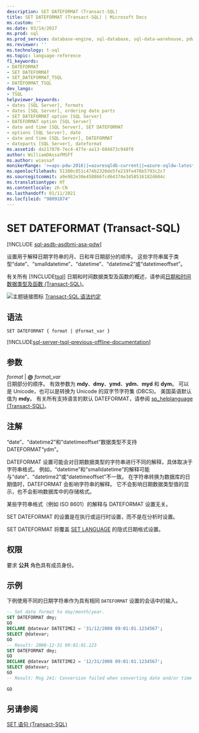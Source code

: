 ```yaml
---
description: SET DATEFORMAT (Transact-SQL)
title: SET DATEFORMAT (Transact-SQL) | Microsoft Docs
ms.custom: ''
ms.date: 03/14/2017
ms.prod: sql
ms.prod_service: database-engine, sql-database, sql-data-warehouse, pdw
ms.reviewer: ''
ms.technology: t-sql
ms.topic: language-reference
f1_keywords:
- DATEFORMAT
- SET DATEFORMAT
- SET_DATEFORMAT_TSQL
- DATEFORMAT_TSQL
dev_langs:
- TSQL
helpviewer_keywords:
- dates [SQL Server], formats
- dates [SQL Server], ordering date parts
- SET DATEFORMAT option [SQL Server]
- DATEFORMAT option [SQL Server]
- date and time [SQL Server], SET DATEFORMAT
- options [SQL Server], date
- date and time [SQL Server], DATEFORMAT
- dateparts [SQL Server], dateformat
ms.assetid: da217878-7ec4-477e-aa13-604073c948f8
author: WilliamDAssafMSFT
ms.author: wiassaf
monikerRange: '>=aps-pdw-2016||=azuresqldb-current||=azure-sqldw-latest||>=sql-server-2016||>=sql-server-linux-2017||=azuresqldb-mi-current'
ms.openlocfilehash: 51300c851c474b2326de5fe219fe476b5793c2c7
ms.sourcegitcommit: a9e982e30e458866fcd64374e3458516182d604c
ms.translationtype: HT
ms.contentlocale: zh-CN
ms.lasthandoff: 01/11/2021
ms.locfileid: "98091874"
---
```

# <a name="set-dateformat-transact-sql"></a>SET DATEFORMAT (Transact-SQL)
[!INCLUDE [sql-asdb-asdbmi-asa-pdw](../../includes/applies-to-version/sql-asdb-asdbmi-asa-pdw.md)]

  设置用于解释日期字符串的月、日和年日期部分的顺序。 这些字符串属于类型“date”、“smalldatetime”、“datetime”、“datetime2”或“datetimeoffset”。  
  
 有关所有 [!INCLUDE[tsql](../../includes/tsql-md.md)] 日期和时间数据类型及函数的概述，请参阅[日期和时间数据类型及函数 (Transact-SQL)](../../t-sql/functions/date-and-time-data-types-and-functions-transact-sql.md)。  
  
 ![主题链接图标](../../database-engine/configure-windows/media/topic-link.gif "“主题链接”图标") [Transact-SQL 语法约定](../../t-sql/language-elements/transact-sql-syntax-conventions-transact-sql.md)  
  
## <a name="syntax"></a>语法  
  
```syntaxsql
SET DATEFORMAT { format | @format_var }   
```  
  
[!INCLUDE[sql-server-tsql-previous-offline-documentation](../../includes/sql-server-tsql-previous-offline-documentation.md)]

## <a name="arguments"></a>参数
 *format* |  **@** _format_var_  
 日期部分的顺序。 有效参数为 **mdy**、**dmy**、**ymd**、**ydm**、**myd** 和 **dym**。 可以是 Unicode，也可以是转换为 Unicode 的双字节字符集 (DBCS)。 美国英语默认值为 **mdy**。 有关所有支持语言的默认 DATEFORMAT，请参阅 [sp_helplanguage (Transact-SQL)](../../relational-databases/system-stored-procedures/sp-helplanguage-transact-sql.md)。  
  
## <a name="remarks"></a>注解  
 “date”、“datetime2”和“datetimeoffset”数据类型不支持 DATEFORMAT“ydm”。  
  
 DATEFORMAT 设置可能会对日期数据类型的字符串进行不同的解释，具体取决于字符串格式。 例如，“datetime”和“smalldatetime”的解释可能与“date”、“datetime2”或“datetimeoffset”不一致。 在字符串转换为数据库的日期值时，DATEFORMAT 会影响字符串的解释。 它不会影响日期数据类型值的显示，也不会影响数据库中的存储格式。  
  
 某些字符串格式（例如 ISO 8601）的解释与 DATEFORMAT 设置无关。  
  
 SET DATEFORMAT 的设置是在执行或运行时设置，而不是在分析时设置。  
  
 SET DATEFORMAT 将覆盖 [SET LANGUAGE](../../t-sql/statements/set-language-transact-sql.md) 的隐式日期格式设置。  
  
## <a name="permissions"></a>权限  
 要求 **公共** 角色具有成员身份。  
  
## <a name="examples"></a>示例  
 下例使用不同的日期字符串作为具有相同 `DATEFORMAT` 设置的会话中的输入。  
  
```sql
-- Set date format to day/month/year.  
SET DATEFORMAT dmy;  
GO  
DECLARE @datevar DATETIME2 = '31/12/2008 09:01:01.1234567';  
SELECT @datevar;  
GO  
-- Result: 2008-12-31 09:01:01.123  
SET DATEFORMAT dmy;  
GO  
DECLARE @datevar DATETIME2 = '12/31/2008 09:01:01.1234567';  
SELECT @datevar;  
GO  
-- Result: Msg 241: Conversion failed when converting date and/or time -- from character string.  
  
GO  
```  
  
## <a name="see-also"></a>另请参阅  
 [SET 语句 (Transact-SQL)](../../t-sql/statements/set-statements-transact-sql.md)  

